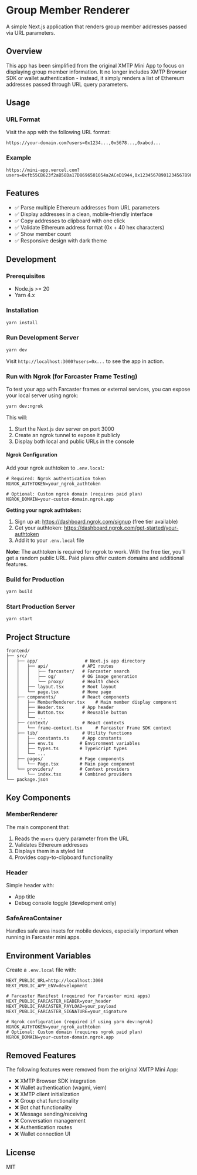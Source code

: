 # Group Member Renderer

A simple Next.js application that renders group member addresses passed via URL parameters.

## Overview

This app has been simplified from the original XMTP Mini App to focus on displaying group member information. It no longer includes XMTP Browser SDK or wallet authentication - instead, it simply renders a list of Ethereum addresses passed through URL query parameters.

## Usage

### URL Format

Visit the app with the following URL format:

```
https://your-domain.com?users=0x1234...,0x5678...,0xabcd...
```

### Example

```
https://mini-app.vercel.com?users=0xfb55CB623f2aB58Da17D8696501054a2ACeD1944,0x1234567890123456789012345678901234567890
```

## Features

- ✅ Parse multiple Ethereum addresses from URL parameters
- ✅ Display addresses in a clean, mobile-friendly interface
- ✅ Copy addresses to clipboard with one click
- ✅ Validate Ethereum address format (0x + 40 hex characters)
- ✅ Show member count
- ✅ Responsive design with dark theme

## Development

### Prerequisites

- Node.js >= 20
- Yarn 4.x

### Installation

```bash
yarn install
```

### Run Development Server

```bash
yarn dev
```

Visit `http://localhost:3000?users=0x...` to see the app in action.

### Run with Ngrok (for Farcaster Frame Testing)

To test your app with Farcaster frames or external services, you can expose your local server using ngrok:

```bash
yarn dev:ngrok
```

This will:
1. Start the Next.js dev server on port 3000
2. Create an ngrok tunnel to expose it publicly
3. Display both local and public URLs in the console

#### Ngrok Configuration

Add your ngrok authtoken to `.env.local`:

```env
# Required: Ngrok authentication token
NGROK_AUTHTOKEN=your_ngrok_authtoken

# Optional: Custom ngrok domain (requires paid plan)
NGROK_DOMAIN=your-custom-domain.ngrok.app
```

**Getting your ngrok authtoken:**
1. Sign up at: https://dashboard.ngrok.com/signup (free tier available)
2. Get your authtoken: https://dashboard.ngrok.com/get-started/your-authtoken
3. Add it to your `.env.local` file

**Note:** The authtoken is required for ngrok to work. With the free tier, you'll get a random public URL. Paid plans offer custom domains and additional features.

### Build for Production

```bash
yarn build
```

### Start Production Server

```bash
yarn start
```

## Project Structure

```
frontend/
├── src/
│   ├── app/                  # Next.js app directory
│   │   ├── api/             # API routes
│   │   │   ├── farcaster/   # Farcaster search
│   │   │   ├── og/          # OG image generation
│   │   │   └── proxy/       # Health check
│   │   ├── layout.tsx       # Root layout
│   │   └── page.tsx         # Home page
│   ├── components/          # React components
│   │   ├── MemberRenderer.tsx    # Main member display component
│   │   ├── Header.tsx       # App header
│   │   ├── Button.tsx       # Reusable button
│   │   └── ...
│   ├── context/             # React contexts
│   │   └── frame-context.tsx     # Farcaster Frame SDK context
│   ├── lib/                 # Utility functions
│   │   ├── constants.ts     # App constants
│   │   ├── env.ts          # Environment variables
│   │   ├── types.ts        # TypeScript types
│   │   └── ...
│   ├── pages/              # Page components
│   │   └── Page.tsx        # Main page component
│   └── providers/          # Context providers
│       └── index.tsx       # Combined providers
└── package.json
```

## Key Components

### MemberRenderer

The main component that:
1. Reads the `users` query parameter from the URL
2. Validates Ethereum addresses
3. Displays them in a styled list
4. Provides copy-to-clipboard functionality

### Header

Simple header with:
- App title
- Debug console toggle (development only)

### SafeAreaContainer

Handles safe area insets for mobile devices, especially important when running in Farcaster mini apps.

## Environment Variables

Create a `.env.local` file with:

```env
NEXT_PUBLIC_URL=http://localhost:3000
NEXT_PUBLIC_APP_ENV=development

# Farcaster Manifest (required for Farcaster mini apps)
NEXT_PUBLIC_FARCASTER_HEADER=your_header
NEXT_PUBLIC_FARCASTER_PAYLOAD=your_payload
NEXT_PUBLIC_FARCASTER_SIGNATURE=your_signature

# Ngrok configuration (required if using yarn dev:ngrok)
NGROK_AUTHTOKEN=your_ngrok_authtoken
# Optional: Custom domain (requires ngrok paid plan)
NGROK_DOMAIN=your-custom-domain.ngrok.app
```

## Removed Features

The following features were removed from the original XMTP Mini App:

- ❌ XMTP Browser SDK integration
- ❌ Wallet authentication (wagmi, viem)
- ❌ XMTP client initialization
- ❌ Group chat functionality
- ❌ Bot chat functionality
- ❌ Message sending/receiving
- ❌ Conversation management
- ❌ Authentication routes
- ❌ Wallet connection UI

## License

MIT

